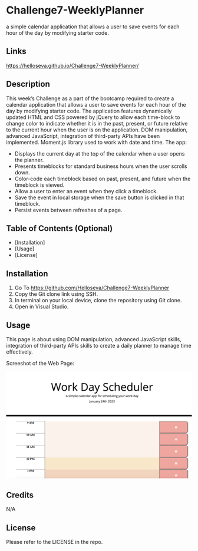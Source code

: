 # Challenge7-WeeklyPlanner
 a simple calendar application that allows a user to save events for each hour of the day by modifying starter code.

## Links

https://helloseva.github.io/Challenge7-WeeklyPlanner/ 


## Description 

This week’s Challenge as a part of the bootcamp required to create a calendar application that allows a user to save events for each hour of the day by modifying starter code. The application features dynamically updated HTML and CSS powered by jQuery to allow each time-block to change color to indicate whether it is in the past, present, or future relative to the current hour when the user is on the application. DOM manipulation, advanced JavaScript, integration of third-party APIs have been implemented. Moment.js library used to work with date and time. The app:

- Displays the current day at the top of the calendar when a user opens the planner.
- Presents timeblocks for standard business hours when the user scrolls down.
- Color-code each timeblock based on past, present, and future when the timeblock is viewed.
- Allow a user to enter an event when they click a timeblock.
- Save the event in local storage when the save button is clicked in that timeblock.
- Persist events between refreshes of a page.

## Table of Contents (Optional)

* [Installation]
* [Usage]
* [License]


## Installation

1. Go To https://github.com/Helloseva/Challenge7-WeeklyPlanner 
2. Copy the Git clone link using SSH.
3. In terminal on your local device, clone the repository using Git clone.
4. Open in Visual Studio.


## Usage 

This page is about using DOM manipulation, advanced JavaScript skills, integration of third-party APIs skills to create a daily planner to manage time effectively.

Screeshot of the Web Page:


![screenshot of page](assets/images/screenshot.png)


## Credits

N/A


## License

Please refer to the LICENSE in the repo.